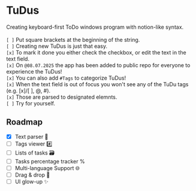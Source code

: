 # TuDus

Creating keyboard-first ToDo windows program with notion-like syntax. <br /><br />
`[ ]` Put square brackets at the beginning of the string. <br />
`[ ]` Creating new TuDus is just that easy. <br />
`[x]` To mark it done you either check the checkbox, or edit the text in the text field. <br />
`[x]` On `@08.07.2025` the app has been added to public repo for everyone to experience the TuDus! <br />
`[x]` You can also add `#Tags` to categorize TuDus! <br />
`[x]` When the text field is out of focus you won't see any of the TuDu tags (e.g. [x]/[ ], @, #). <br />
`[x]` Those are parsed to designated elemnts. <br />
`[ ]` Try for yourself. <br />

## Roadmap

- [x] Text parser 🔀
- [ ] Tags viewer #️⃣
- [ ] Lists of tasks 🗃️
- [ ] Tasks percentage tracker %
- [ ] Multi-language Support 🌐
- [ ] Drag & drop 🫳
- [ ] UI glow-up ✨
